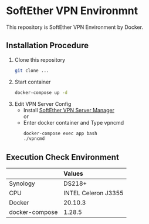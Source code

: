 # SoftEther VPN Environmnt
This repository is SoftEther VPN Environment by Docker.

## Installation Procedure
1. Clone this repository
   ```sh
   git clone ...
   ```
1. Start container
   ```sh
   docker-compose up -d
   ```
1. Edit VPN Server Config
   - Install [SoftEther VPN Server Manager](https://www.softether.org/)  
   or
   - Enter docker container and Type vpncmd
     ```sh
     docker-compose exec app bash
     ./vpncmd
     ```

## Execution Check Environment
|                | Values              |
| :------------- | :------------------ |
| Synology       | DS218+              |
| CPU            | INTEL Celeron J3355 |
| Docker         | 20.10.3             |
| docker-compose | 1.28.5              |
